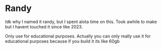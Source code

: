 # Randy

Idk why I named it randy, but I spent alota time on this. Took awhile to make but I havent touched it since like 2023. 

Only use for educational purposes. Actually you can only really use it for educational purposes because if you build it its like 60gb
